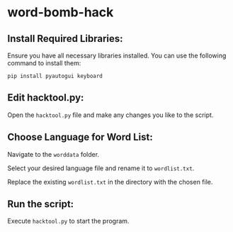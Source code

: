 # word-bomb-hack
## Install Required Libraries:

Ensure you have all necessary libraries installed. You can use the following command to install them:

```
pip install pyautogui keyboard
```

## Edit hacktool.py:

Open the `hacktool.py` file and make any changes you like to the script.

## Choose Language for Word List:

Navigate to the `worddata` folder.

Select your desired language file and rename it to `wordlist.txt`.

Replace the existing `wordlist.txt` in the directory with the chosen file.

## Run the script:
Execute `hacktool.py` to start the program.
